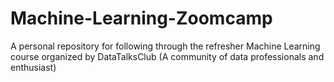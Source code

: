 # Machine-Learning-Zoomcamp
A personal repository for following through the refresher Machine Learning course organized by DataTalksClub (A community of data professionals and enthusiast)
